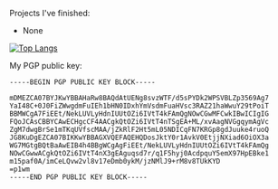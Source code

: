 Projects I've finished:
- None

[![Top Langs](https://github-readme-stats.vercel.app/api/top-langs/?username=abelkrijgtalles&langs_count=100)](https://github.com/anuraghazra/github-readme-stats)

My PGP public key:

    -----BEGIN PGP PUBLIC KEY BLOCK-----
    
    mDMEZCA07BYJKwYBBAHaRw8BAQdAtUENg8svzWTF/d5sPYDk2WPSVBLZp3569Ag7
    YaI48C+0J0FiZWwgdmFuIEh1bHN0IDxhYmVsdmFuaHVsc3RAZ21haWwuY29tPoiT
    BBMWCgA7FiEEt/NekLUVLyHdnIUUtOZi6IVtT4kFAmQgNOwCGwMFCwkIBwICIgIG
    FQoJCAsCBBYCAwECHgcCF4AACgkQtOZi6IVtT4nTSgEA+ML/xvAagNVGgqymAgVc
    ZgM7dwgBrSe1mTKqUVfscMAA/jZkRlF2Ht5mL05NDICqFN7KRGp8gdJuuke4ruoQ
    JG8KuDgEZCA07BIKKwYBBAGXVQEFAQEHQDosJktY0r1AvkV0EtjjNXiad6OiOX3a
    WG7MGtgBQtBaAwEIB4h4BBgWCgAgFiEEt/NekLUVLyHdnIUUtOZi6IVtT4kFAmQg
    NOwCGwwACgkQtOZi6IVtT4nX3gEAguqsd7r/q1F5hyj0AcdpquY5emX97HpEBke1
    m15paf0A/imCeLQvw2vl8v17eDmb0ykM/jzNMlJ9+rM8v8TUkKYD
    =p1wm
    -----END PGP PUBLIC KEY BLOCK-----
